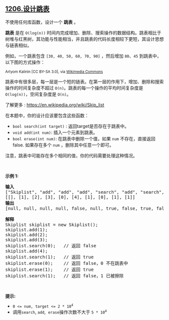 ## [1206.设计跳表](https://leetcode.cn/problems/design-skiplist/)
<p>不使用任何库函数，设计一个 <strong>跳表</strong> 。</p>

<p><strong>跳表</strong> 是在 <code>O(log(n))</code> 时间内完成增加、删除、搜索操作的数据结构。跳表相比于树堆与红黑树，其功能与性能相当，并且跳表的代码长度相较下更短，其设计思想与链表相似。</p>

<p>例如，一个跳表包含 <code>[30, 40, 50, 60, 70, 90]</code> ，然后增加 <code>80</code>、<code>45</code> 到跳表中，以下图的方式操作：</p>

<p><img alt="" src="https://assets.leetcode.com/uploads/2019/09/27/1506_skiplist.gif" /><br />
<small>Artyom Kalinin [CC BY-SA 3.0], via <a href="https://commons.wikimedia.org/wiki/File:Skip_list_add_element-en.gif" target="_blank" title="Artyom Kalinin [CC BY-SA 3.0 (https://creativecommons.org/licenses/by-sa/3.0)], via Wikimedia Commons">Wikimedia Commons</a></small></p>

<p>跳表中有很多层，每一层是一个短的链表。在第一层的作用下，增加、删除和搜索操作的时间复杂度不超过 <code>O(n)</code>。跳表的每一个操作的平均时间复杂度是 <code>O(log(n))</code>，空间复杂度是 <code>O(n)</code>。</p>

<p>了解更多 :&nbsp;<a href="https://en.wikipedia.org/wiki/Skip_list" target="_blank">https://en.wikipedia.org/wiki/Skip_list</a></p>

<p>在本题中，你的设计应该要包含这些函数：</p>

<ul>
	<li><code>bool search(int target)</code> : 返回target是否存在于跳表中。</li>
	<li><code>void add(int num)</code>:&nbsp;插入一个元素到跳表。</li>
	<li><code>bool erase(int num)</code>: 在跳表中删除一个值，如果&nbsp;<code>num</code>&nbsp;不存在，直接返回false. 如果存在多个&nbsp;<code>num</code>&nbsp;，删除其中任意一个即可。</li>
</ul>

<p>注意，跳表中可能存在多个相同的值，你的代码需要处理这种情况。</p>

<p>&nbsp;</p>

<p><strong>示例 1:</strong></p>

<pre>
<b>输入</b>
["Skiplist", "add", "add", "add", "search", "add", "search", "erase", "erase", "search"]
[[], [1], [2], [3], [0], [4], [1], [0], [1], [1]]
<strong>输出</strong>
[null, null, null, null, false, null, true, false, true, false]

<strong>解释</strong>
Skiplist skiplist = new Skiplist();
skiplist.add(1);
skiplist.add(2);
skiplist.add(3);
skiplist.search(0);   // 返回 false
skiplist.add(4);
skiplist.search(1);   // 返回 true
skiplist.erase(0);    // 返回 false，0 不在跳表中
skiplist.erase(1);    // 返回 true
skiplist.search(1);   // 返回 false，1 已被擦除
</pre>

<p>&nbsp;</p>

<p><strong>提示:</strong></p>

<ul>
	<li><code>0 &lt;= num, target &lt;= 2 * 10<sup>4</sup></code></li>
	<li>调用<code>search</code>, <code>add</code>, &nbsp;<code>erase</code>操作次数不大于&nbsp;<code>5 * 10<sup>4</sup></code>&nbsp;</li>
</ul>
